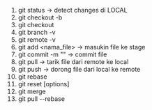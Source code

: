 1. git status -> detect changes di LOCAL
2. git checkout -b
3. git checkout
4. git branch -v
5. git remote -v
6. git add <nama_file> -> masukin file ke stage
7. git commit -m "" -> commit file
8. git pull -> tarik file dari remote ke local
9. git push -> dorong file dari local ke remote
10. git rebase
11. git reset [options]
12. git merge
13. git pull --rebase